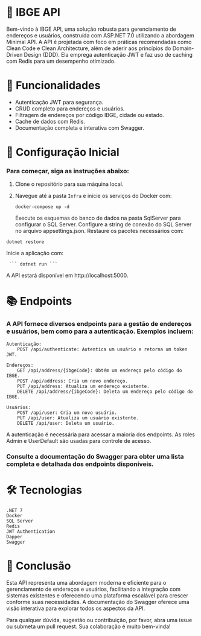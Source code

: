 # 🚀 IBGE API

Bem-vindo à IBGE API, uma solução robusta para gerenciamento de endereços e usuários, construída com ASP.NET 7.0 utilizando a abordagem Minimal API. A API é projetada com foco em práticas recomendadas como Clean Code e Clean Architecture, além de aderir aos princípios do Domain-Driven Design (DDD). Ela emprega autenticação JWT e faz uso de caching com Redis para um desempenho otimizado.

# 🌟 Funcionalidades

- Autenticação JWT para segurança.
- CRUD completo para endereços e usuários.
- Filtragem de endereços por código IBGE, cidade ou estado.
- Cache de dados com Redis.
- Documentação completa e interativa com Swagger.

# 🚀 Configuração Inicial

### Para começar, siga as instruções abaixo:

1. Clone o repositório para sua máquina local.
2. Navegue até a pasta `Infra` e inicie os serviços do Docker com:
 
     ``` docker-compose up -d ```
   
    Execute os esquemas do banco de dados na pasta SqlServer para configurar o SQL Server.
    Configure a string de conexão do SQL Server no arquivo appsettings.json.
    Restaure os pacotes necessários com:

 ``` dotnet restore ```

Inicie a aplicação com:

     ``` dotnet run ```

A API estará disponível em http://localhost:5000.

# 📚 Endpoints

### A API fornece diversos endpoints para a gestão de endereços e usuários, bem como para a autenticação. Exemplos incluem:

    Autenticação:
        POST /api/authenticate: Autentica um usuário e retorna um token JWT.

    Endereços:
        GET /api/address/{ibgeCode}: Obtém um endereço pelo código do IBGE.
        POST /api/address: Cria um novo endereço.
        PUT /api/address: Atualiza um endereço existente.
        DELETE /api/address/{ibgeCode}: Deleta um endereço pelo código do IBGE.

    Usuários:
        POST /api/user: Cria um novo usuário.
        PUT /api/user: Atualiza um usuário existente.
        DELETE /api/user: Deleta um usuário.

A autenticação é necessária para acessar a maioria dos endpoints. As roles Admin e UserDefault são usadas para controle de acesso.

### Consulte a documentação do Swagger para obter uma lista completa e detalhada dos endpoints disponíveis.

# 🛠️ Tecnologias

    .NET 7
    Docker
    SQL Server
    Redis
    JWT Authentication
    Dapper
    Swagger

# 📖 Conclusão

Esta API representa uma abordagem moderna e eficiente para o gerenciamento de endereços e usuários, facilitando a integração com sistemas existentes e oferecendo uma plataforma escalável para crescer conforme suas necessidades. A documentação do Swagger oferece uma visão interativa para explorar todos os aspectos da API.

Para qualquer dúvida, sugestão ou contribuição, por favor, abra uma issue ou submeta um pull request. Sua colaboração é muito bem-vinda!
